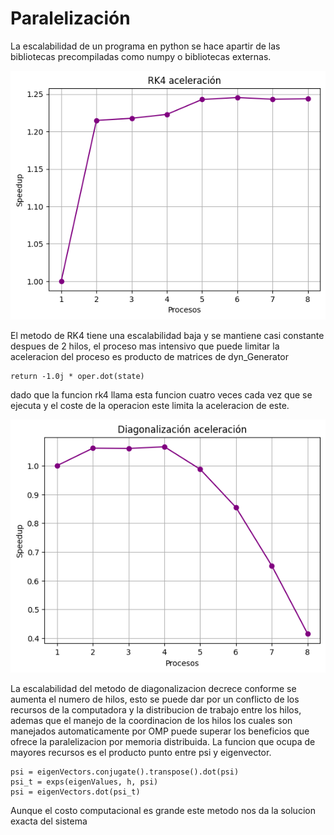 # Paralelización

La escalabilidad de un programa en python se hace apartir de las bibliotecas precompiladas como numpy o bibliotecas externas.

![aceleracion rk4](videos/RK4_aceleracion.png)

El metodo de RK4 tiene una escalabilidad baja y se mantiene casi constante despues de 2 hilos, el proceso mas intensivo que puede limitar la aceleracion del proceso es producto de matrices de dyn_Generator

    return -1.0j * oper.dot(state)

dado que la funcion rk4 llama esta funcion cuatro veces cada vez que se ejecuta y el coste de la operacion este limita la aceleracion de este.

![aceleracion diagonalizacion](https://github.com/FabianC010/Proyecto-Computacional/blob/main/docs/videos/Dg_aceleracion.png)

La escalabilidad del metodo de diagonalizacion decrece conforme se aumenta el numero de hilos, esto se puede dar por un conflicto de los recursos de la computadora y la distribucion de trabajo entre los hilos, ademas que el manejo de la coordinacion de los hilos los cuales son manejados automaticamente por OMP puede superar los beneficios que ofrece la paralelizacion por memoria distribuida. 
La funcion que ocupa de mayores recursos es el producto punto entre psi y eigenvector.
    
    psi = eigenVectors.conjugate().transpose().dot(psi)
    psi_t = exps(eigenValues, h, psi)
    psi = eigenVectors.dot(psi_t)

Aunque el costo computacional es grande este metodo nos da la solucion exacta del sistema
